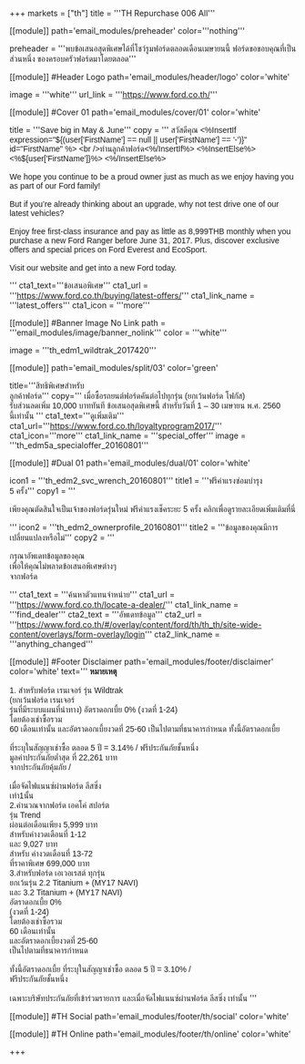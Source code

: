 +++
markets = ["th"]
title = '''TH Repurchase 006 All'''

[[module]]
path='email_modules/preheader'
color='''nothing'''

preheader = '''พบข้อเสนอสุดพิเศษได้ที่โชว์รูมฟอร์ดตลอดเดือนเมษายนนี้ ฟอร์ดขอขอบคุณที่เป็นส่วนหนึ่ง ของครอบครัวฟอร์ดมาโดยตลอด'''

[[module]] #Header Logo
path='email_modules/header/logo'
color='white'

  image = '''white'''
  url_link = '''https://www.ford.co.th/'''

[[module]] #Cover 01
path='email_modules/cover/01'
color='white'

  title = '''<span style="font-family:Tahoma, Verdana, Sans-serif;">Save big in May & June</span>'''
  copy = '''<span style="font-family:Tahoma, Verdana, Sans-serif;">
  สวัสดีคุณ <%InsertIf expression="${(user['FirstName'] == null || user['FirstName'] == '-')}" id="FirstName" %>
  <br />ท่านลูกค้าฟอร์ด<%/InsertIf%> <%InsertElse%> <%${user['FirstName']}%> <%/InsertElse%><br /><br />
We hope you continue to be a proud <Nameplate> owner just as much as we enjoy having you as part of our Ford family!<br /><br />But if you’re already thinking about an upgrade, why not test drive one of our latest vehicles?<br /><br />Enjoy free first-class insurance and pay as little as 8,999THB monthly when you purchase a new Ford Ranger before June 31, 2017. Plus, discover exclusive offers and special prices on Ford Everest and EcoSport.<br /><br />Visit our website and get into a new Ford today.

</span>'''
  cta1_text='''<span style="font-family:Tahoma, Verdana, Sans-serif">ข้อเสนอพิเศษ</span>'''
  cta1_url = '''https://www.ford.co.th/buying/latest-offers/'''
  cta1_link_name = '''latest_offers'''
  cta1_icon = '''more'''

[[module]] #Banner Image No Link
path = '''email_modules/image/banner_nolink'''
color = '''white'''

  image = '''th_edm1_wildtrak_2017420'''

[[module]]
path='email_modules/split/03'
color='green'

title='''<span style="font-family:Tahoma, Verdana, Sans-serif">สิทธิพิเศษสำหรับ<br />ลูกค้าฟอร์ด</span>'''
copy='''<span style="font-family:Tahoma, Verdana, Sans-serif;">
  <span style="white-space:nowrap;">เมื่อซื้อรถยนต์ฟอร์ดคันต่อไปทุกรุ่น</span> 
  <span style="white-space:nowrap;">(ยกเว้นฟอร์ด โฟกัส)</span> 
  <span style="white-space:nowrap;">รับส่วนลดเพิ่ม 10,000 บาททันที</span> 
  <span style="white-space:nowrap;">ข้อเสนอสุดพิเศษนี้</span> 
  <span style="white-space:nowrap;">สำหรับวันที่ 1 – 30 เมษายน พ.ศ. 2560</span> 
  <span style="white-space:nowrap;">นี้เท่านั้น</span> 
</span>'''
cta1_text='''<span style="font-family:Tahoma, Verdana, Sans-serif">ดูเพิ่มเติม</span>'''
cta1_url='''https://www.ford.co.th/loyaltyprogram2017/'''
cta1_icon='''more'''
cta1_link_name = '''special_offer'''
image = '''th_edm5a_specialoffer_20160801'''

[[module]] #Dual 01
path='email_modules/dual/01'
color='white'

  icon1 = '''th_edm2_svc_wrench_20160801'''
  title1 = '''<span style="font-family:Tahoma, Verdana, Sans-serif">ฟรีค่าแรงซ่อมบำรุง<br />5 ครั้ง</span>'''
  copy1 = '''<span style="font-family:Tahoma, Verdana, Sans-serif">
  
<span style=" white-space:nowrap;">เพียงคุณตัดสินใจเป็นเจ้าของฟอร์ดรุ่นใหม่</span> 
<span style=" white-space:nowrap;">ฟรีค่าแรงเช็คระยะ 5 ครั้ง</span> 
<span style=" white-space:nowrap;">คลิกเพื่อดูรายละเอียดเพิ่มเติมที่นี่</span>

</span>'''
  icon2 = '''th_edm2_ownerprofile_20160801'''
  title2 = '''<span style="font-family:Tahoma, Verdana, Sans-serif">ข้อมูลของคุณมีการ<br />เปลี่ยนแปลงหรือไม่</span>'''
  copy2 = '''<span style="font-family:Tahoma, Verdana, Sans-serif">
  
กรุณาอัพเดทข้อมูลของคุณ <br />
<span style=" white-space:nowrap;">เพื่อให้คุณ</span><span style=" white-space:nowrap;">ไม่พลาด</span><span style=" white-space:nowrap;">ข้อเสนอ</span><span style=" white-space:nowrap;">พิเศษ</span>ต่างๆ <br />
<span style=" white-space:nowrap;">จากฟอร์ด</span>
  
</span>'''
  cta1_text = '''<span style="font-family:Tahoma, Verdana, Sans-serif">ค้นหาตัวแทนจำหน่าย</span>'''
  cta1_url = '''https://www.ford.co.th/locate-a-dealer/'''
  cta1_link_name = '''find_dealer'''
  cta2_text = '''<span style="font-family:Tahoma, Verdana, Sans-serif">อัพเดทข้อมูล</span>'''
  cta2_url = '''https://www.ford.co.th/#/overlay/content/ford/th/th_th/site-wide-content/overlays/form-overlay/login'''
  cta2_link_name = '''anything_changed'''

[[module]] #Footer Disclaimer
path='email_modules/footer/disclaimer'
color='white'
text='''<span style="font-family:Tahoma, Verdana, Sans-serif">
<span style="font-weight:bold">หมายเหตุ</span><br /><br />
1.
<span style=" white-space:nowrap;">สำหรับฟอร์ด เรนเจอร์</span> 
<span style=" white-space:nowrap;">รุ่น Wildtrak</span>  
<span style=" white-space:nowrap;">(ยกเว้นฟอร์ด เรนเจอร์</span>  
<span style=" white-space:nowrap;">รุ่นที่มีระบบแผนที่นำทาง)</span> 
<span style=" white-space:nowrap;">อัตราดอกเบี้ย 0% (งวดที่ 1-24)</span><br /> 
<span style=" white-space:nowrap;">โดยต้องเช่าซื้อรวม</span>  
<span style=" white-space:nowrap;">60 เดือนเท่านั้น</span> 
<span style=" white-space:nowrap;">และอัตราดอกเบี้ยงวดที่ 25-60</span> 
<span style=" white-space:nowrap;">เป็นไปตามที่ธนาคารกำหนด</span> 
<span style=" white-space:nowrap;">ทั้งนี้อัตราดอกเบี้ย</span><br />  
<span style=" white-space:nowrap;">ที่ระบุในสัญญาเช่าซื้อ</span> 
<span style=" white-space:nowrap;">ตลอด 5 ปี = 3.14% /</span> 
<span style=" white-space:nowrap;">ฟรีประกันภัยชั้นหนึ่ง</span>  
<span style=" white-space:nowrap;">มูลค่าประกันภัยต่ำสุด</span>
<span style=" white-space:nowrap;">ที่ 22,261 บาท</span>  
<span style=" white-space:nowrap;">จากประกันภัยคุ้มภัย /</span><br />  
<span style=" white-space:nowrap;">เมื่อจัดไฟแนนซ์ผ่านฟอร์ด ลีสซิ่ง</span>  
<span style=" white-space:nowrap;">เท่า1นั้น</span> 
<br />
<span style=" white-space:nowrap;">2.คำนวณจากฟอร์ด เอคโค่ สปอร์ต</span>  
<span style=" white-space:nowrap;">รุ่น Trend</span>  
<span style=" white-space:nowrap;">ผ่อนต่อเดือนเพียง 5,999 บาท</span>  
<span style=" white-space:nowrap;">สำหรับค่างวดเดือนที่ 1-12</span>  
<span style=" white-space:nowrap;">และ 9,027 บาท</span>  
<span style=" white-space:nowrap;">สำหรับ ค่างวดเดือนที่ 13-72</span>   
<span style=" white-space:nowrap;">ที่ราคาพิเศษ 699,000 บาท </span> 
<br />
<span style=" white-space:nowrap;">3.สำหรับฟอร์ด เอเวอเรสต์</span> 
<span style=" white-space:nowrap;">ทุกรุ่น</span>  
<span style=" white-space:nowrap;">ยกเว้นรุ่น 2.2 Titanium + (MY17  NAVI)</span>  
<span style=" white-space:nowrap;">และ 3.2 Titanium + (MY17  NAVI)</span> <br /> 
<span style=" white-space:nowrap;">อัตราดอกเบี้ย 0%</span>  
<span style=" white-space:nowrap;">(งวดที่ 1-24)</span>  
<span style=" white-space:nowrap;">โดยต้องเช่าซื้อรวม</span>  
<span style=" white-space:nowrap;">60 เดือนเท่านั้น</span>  
<span style=" white-space:nowrap;">และอัตราดอกเบี้ยงวดที่ 25-60</span>  
<span style=" white-space:nowrap;">เป็นไปตามที่ธนาคารกำหนด</span><br />  
<span style=" white-space:nowrap;">ทั้งนี้อัตราดอกเบี้ย</span> 
<span style=" white-space:nowrap;">ที่ระบุในสัญญาเช่าซื้อ</span> 
<span style=" white-space:nowrap;">ตลอด 5 ปี = 3.10% /</span>  
<span style=" white-space:nowrap;">ฟรีประกันภัยชั้นหนึ่ง</span><br />  
<span style=" white-space:nowrap;">เฉพาะบริษัทประกันภัย</span>ที่<span style=" white-space:nowrap;">เข้าร่วมรายการ</span> 
<span style=" white-space:nowrap;">และเมื่อจัดไฟแนนซ์ผ่านฟอร์ด ลีสซิ่ง </span> 
<span style=" white-space:nowrap;">เท่านั้น</span> 
</span>'''

[[module]] #TH Social
path='email_modules/footer/th/social'
color='white'

[[module]] #TH Online
path='email_modules/footer/th/online'
color='white'

+++